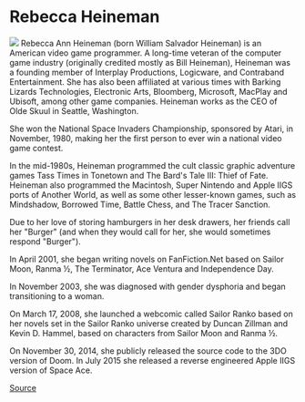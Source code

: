 # Rebecca Heineman

![](https://pbs.twimg.com/profile_images/628457353629667328/Wbkzdktn.png)
Rebecca Ann Heineman (born William Salvador Heineman) is an American video game programmer. A long-time veteran of the computer game industry (originally credited mostly as Bill Heineman), Heineman was a founding member of Interplay Productions, Logicware, and Contraband Entertainment. She has also been affiliated at various times with Barking Lizards Technologies, Electronic Arts, Bloomberg, Microsoft, MacPlay and Ubisoft, among other game companies. Heineman works as the CEO of Olde Skuul in Seattle, Washington.

She won the National Space Invaders Championship, sponsored by Atari, in November, 1980, making her the first person to ever win a national video game contest.

In the mid-1980s, Heineman programmed the cult classic graphic adventure games Tass Times in Tonetown and The Bard's Tale III: Thief of Fate. Heineman also programmed the Macintosh, Super Nintendo and Apple IIGS ports of Another World, as well as some other lesser-known games, such as Mindshadow, Borrowed Time, Battle Chess, and The Tracer Sanction.

Due to her love of storing hamburgers in her desk drawers, her friends call her "Burger" (and when they would call for her, she would sometimes respond "Burger").

In April 2001, she began writing novels on FanFiction.Net based on Sailor Moon, Ranma ½, The Terminator, Ace Ventura and Independence Day.

In November 2003, she was diagnosed with gender dysphoria and began transitioning to a woman.

On March 17, 2008, she launched a webcomic called Sailor Ranko based on her novels set in the Sailor Ranko universe created by Duncan Zillman and Kevin D. Hammel, based on characters from Sailor Moon and Ranma ½.

On November 30, 2014, she publicly released the source code to the 3DO version of Doom. In July 2015 she released a reverse engineered Apple IIGS version of Space Ace.

[Source](https://en.wikipedia.org/wiki/Rebecca_Heineman)
